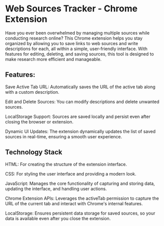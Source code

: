 # **Web Sources Tracker - Chrome Extension**

Have you ever been overwhelmed by managing multiple sources while conducting research online? This Chrome extension helps you stay organized by allowing you to save links to web sources and write descriptions for each, all within a simple, user-friendly interface. With features for editing, deleting, and saving sources, this tool is designed to make research more efficient and manageable.

## **Features:**

Save Active Tab URL: Automatically saves the URL of the active tab along with a custom description.

Edit and Delete Sources: You can modify descriptions and delete unwanted sources.

LocalStorage Support: Sources are saved locally and persist even after closing the browser or extension.

Dynamic UI Updates: The extension dynamically updates the list of saved sources in real-time, ensuring a smooth user experience.

## **Technology Stack**

HTML: For creating the structure of the extension interface.

CSS: For styling the user interface and providing a modern look.

JavaScript: Manages the core functionality of capturing and storing data, updating the interface, and handling user actions.

Chrome Extension APIs: Leverages the activeTab permission to capture the URL of the current tab and interact with Chrome's internal features.

LocalStorage: Ensures persistent data storage for saved sources, so your data is available even after you close the extension.
